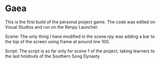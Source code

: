 # Gaea
This is the first build of the personal project game. The code was edited on Visual Studios and run on the Renpy Launcher.

Scene:
  The only thing I have modified in the scene.rpy was adding a bar to the top of the screen using frame at around line 100.
  
Script:
  The script is so far only for scene 1 of the project, taking learners to the last holdouts of the Southern Song Dynasty
